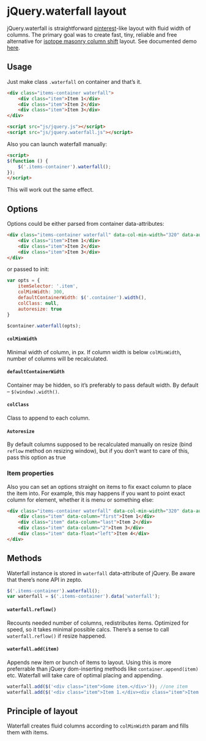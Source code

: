 # jQuery.waterfall layout

jQuery.waterfall is straightforward <a href="http://pinterest.com">pinterest</a>-like layout with fluid width of columns. The primary goal was to create fast, tiny, reliable and free alternative for <a href="http://isotope.metafizzy.co/custom-layout-modes/masonry-column-shift.html">isotope masonry column shift</a> layout.
See documented demo [here](http://dfcreative.github.io/projects/waterfall/).

## Usage

Just make class `.waterfall` on container and that’s it.
```html
<div class="items-container waterfall">
	<div class="item">Item 1</div>
	<div class="item">Item 2</div>
	<div class="item">Item 3</div>
</div>

<script src="js/jquery.js"></script>
<script src="js/jquery.waterfall.js"></script>
```

Also you can launch waterfall manually:
```html
<script>
$(function () {
	$('.items-container').waterfall();
});
</script>
```
This will work out the same effect.

## Options

Options could be either parsed from container data-attributes:
```html
<div class="items-container waterfall" data-col-min-width="320" data-autoresize="true">
	<div class="item">Item 1</div>
	<div class="item">Item 2</div>
	<div class="item">Item 3</div>
</div>
```
or passed to init:
```javascript
var opts = {
	itemSelector: '.item',
	colMinWidth: 300,
	defaultContainerWidth: $('.container').width(),
	colClass: null,
	autoresize: true
}

$container.waterfall(opts);
```
#### `colMinWidth`
Minimal width of column, in px. If column width is below `colMinWidth`, number of columns will be recalculated.

#### `defaultContainerWidth`
Container may be hidden, so it’s preferably to pass default width. By default – `$(window).width()`.

#### `colClass`
Class to append to each column.

#### `Autoresize`
By default columns supposed to be recalculated manually on resize (bind `reflow` method on resizing window), but if you don’t want to care of this, pass this option as true

### Item properties
Also you can set an options straight on items to fix exact column to place the item into. For example, this may happens if you want to point exact column for element, whether it is menu or something else:
```html
<div class="items-container waterfall" data-col-min-width="320" data-autoresize="true">
	<div class="item" data-column="first">Item 1</div>
	<div class="item" data-column="last">Item 2</div>
	<div class="item" data-column="2">Item 3</div>
	<div class="item" data-float="left">Item 4</div>
</div>
```


## Methods

Waterfall instance is stored in `waterfall` data-attribute of jQuery. Be aware that there’s none API in zepto.
```javascript
$('.items-container').waterfall();
var waterfall = $('.items-container').data('waterfall');
```

#### `waterfall.reflow()` 
Recounts needed number of columns, redistributes items. Optimized for speed, so it takes minimal possible calcs.
There’s a sense to call `waterfall.reflow()` if resize happened.

#### `waterfall.add(item)` 
Appends new item or bunch of items to layout. Using this is more preferrable than jQuery dom-inserting methods like `container.append(item)` etc.
Waterfall will take care of optimal placing and appending.

```javascript
waterfall.add($('<div class="item">Some item.</div>')); //one item
waterfall.add($('<div class="item">Item 1.</div><div class="item">Item 2.</div>')); //few items
```

## Principle of layout

Waterfall creates fluid columns according to `colMinWidth` param and fills them with items.